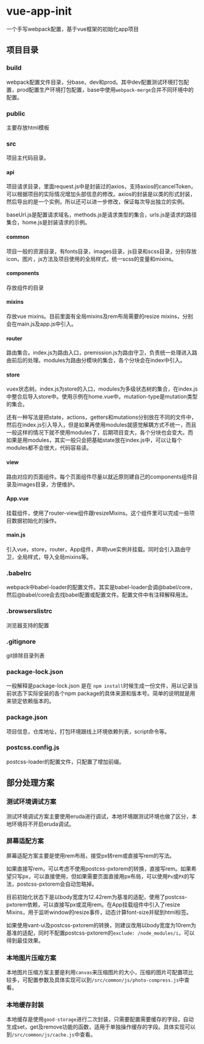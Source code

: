 # vue-app-init

一个手写webpack配置，基于vue框架的初始化app项目

## 项目目录

### build

webpack配置文件目录，分base，dev和prod。其中dev配置测试环境打包配置，prod配置生产环境打包配置，base中使用`webpack-merge`合并不同环境中的配置。

### public

主要存放html模板

### src

项目主代码目录。

#### api

项目请求目录，里面request.js中是封装过的axios，支持axios的cancelToken，可以根据项目的实际情况增加头部信息的修改。axios的封装是以类的形式封装，然后导出的是一个实例，所以还可以进一步修改，保证每次导出独立的实例。

baseUrl.js是配置请求域名，methods.js是请求类型的集合，urls.js是请求的路径集合，home.js是封装请求的示例。

#### common

项目一般的资源目录，有fonts目录，images目录，js目录和scss目录，分别存放icon，图片，js方法及项目使用的全局样式，统一scss的变量和mixins。

#### components

存放组件的目录

#### mixins

存放vue mixins。目前里面有全局mixins及rem布局需要的resize mixins，分别会在main.js及app.js中引入。

#### router

路由集合。index.js为路由入口，premission.js为路由守卫，负责统一处理进入路由前后的处理。modules为路由分模块的集合，各个分块会在index中引入。

#### store

vuex状态树。index.js为store的入口，modules为多级状态树的集合，在index.js中整合后导入store中。使用示例在home.vue中。mutation-type是mutation类型的集合。

还有一种写法是把state，actions，getters和mutations分别放在不同的文件中，然后在index.js引入导入，但是如果再使用modules就感觉解耦方式不统一，而且一般这样的情况下就不使用modules了，后期项目变大，各个分块也会变大。而如果是用modules，其实一般只会把基础state放在index.js中，可以让每个modules都不会很大，代码容易读。

#### view

路由对应的页面组件。每个页面组件尽量以就近原则建自己的components组件目录及images目录，方便维护。

#### App.vue

挂载组件，使用了router-view组件跟resizeMixins。这个组件里可以完成一些项目数据初始化的操作。

#### main.js

引入vue，store，router，App组件，声明vue实例并挂载。同时会引入路由守卫，全局样式，导入全局mixins等。

### .babelrc

webpack中babel-loader的配置文件。其实是babel-loader会调@babel/core，然后@babel/core会去找babel配置或配置文件。配置文件中有注释解释用法。

### .browserslistrc

浏览器支持的配置

### .gitignore

git排除目录列表

### package-lock.json

一般解释是package-lock.json 是在 `npm install`时候生成一份文件，用以记录当前状态下实际安装的各个npm package的具体来源和版本号。简单的说明就是用来锁定依赖版本的。

### package.json

项目信息，仓库地址，打包环境跟线上环境依赖列表，script命令等。

### postcss.config.js

postcss-loader的配置文件，只配置了增加前缀。

## 部分处理方案

### 测试环境调试方案

测试环境调试方案主要使用eruda进行调试，本地环境跟测试环境也做了区分，本地环境将不开启eruda调试。

### 屏幕适配方案

屏幕适配方案主要是使用rem布局，接受px转rem或直接写rem的写法。

如果直接写rem，可以考虑不使用postcss-pxtorem的转换，直接写rem。如果希望只写px，可以直接使用，但如果需要页面直接用px布局，可以使用`Px`或`PX`的写法，postcss-pxtorem会自动忽略掉。

目前初始化状态下是以body宽度为12.42rem为基准的适配，使用了postcss-pxtorem依赖，可以直接写px或混用rem。在App挂载组件中引入了resize Mixins，用于监听window的resize事件，动态计算font-size并赋到html标签。

如果使用vant-ui及postcss-pxtorem的转换，则建议改用以body宽度为10rem为基准的适配，同时不配置postcss-pxtorem的`exclude: /node_modules/i`，可以得到最佳效果。

### 本地图片压缩方案

本地图片压缩方案主要是利用`canvas`来压缩图片的大小，压缩的图片可配置项比较多，可配置参数及具体实现可以到`/src/common/js/photo-compress.js`中查看。

### 本地缓存封装

本地缓存是使用`good-storage`进行二次封装，只需要配置需要缓存的字段，自动生成set，get及remove功能的函数，适用于单独操作缓存的字段。具体实现可以到`/src/common/js/cache.js`中查看。
